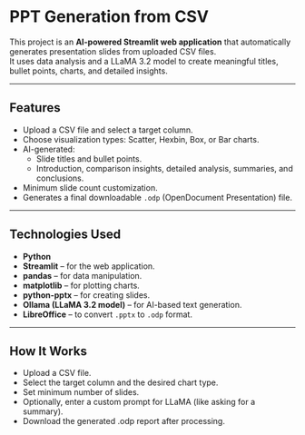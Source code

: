 
# PPT Generation from CSV

This project is an **AI-powered Streamlit web application** that automatically generates presentation slides from uploaded CSV files.  
It uses data analysis and a LLaMA 3.2 model to create meaningful titles, bullet points, charts, and detailed insights.

---

## Features
- Upload a CSV file and select a target column.
- Choose visualization types: Scatter, Hexbin, Box, or Bar charts.
- AI-generated:
  - Slide titles and bullet points.
  - Introduction, comparison insights, detailed analysis, summaries, and conclusions.
- Minimum slide count customization.
- Generates a final downloadable `.odp` (OpenDocument Presentation) file.

---

## Technologies Used
- **Python**
- **Streamlit** – for the web application.
- **pandas** – for data manipulation.
- **matplotlib** – for plotting charts.
- **python-pptx** – for creating slides.
- **Ollama (LLaMA 3.2 model)** – for AI-based text generation.
- **LibreOffice** – to convert `.pptx` to `.odp` format.

---

## How It Works
- Upload a CSV file.
- Select the target column and the desired chart type.
- Set minimum number of slides.
- Optionally, enter a custom prompt for LLaMA (like asking for a summary).
- Download the generated .odp report after processing.


